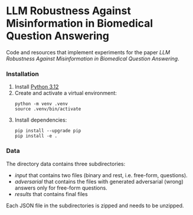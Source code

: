 # LLM Robustness Against Misinformation in Biomedical Question Answering

Code and resources that implement experiments for the paper _LLM Robustness Against Misinformation in Biomedical Question Answering_.

### Installation

1. Install [Python 3.12](https://python.org/downloads/)
2. Create and activate a virtual environment:
    ```shell
    python -m venv .venv
    source .venv/bin/activate
    ```
3. Install dependencies:
    ```shell
    pip install --upgrade pip
    pip install -e .
    ```
### Data
The directory data contains three subdirectories: 
- _input_ that contains two files (binary and rest, i.e. free-form, questions).
- _adversarial_ that contains the files with generated adversarial (wrong) answers only for free-form questions.
- _results_ that contains final files
  
Each JSON file in the subdirectories is zipped and needs to be unzipped.
